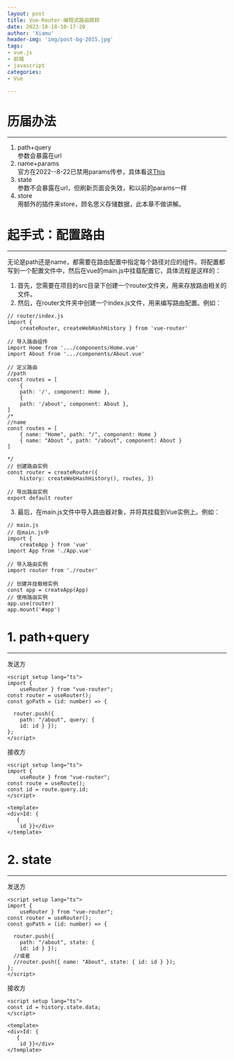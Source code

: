 ```yaml
---
layout: post
title: Vue-Router-编程式路由跳转
date: 2023-10-18-10-17-20
author: 'Xiamu'
header-img: 'img/post-bg-2015.jpg'
tags:
- vue.js
- 前端
- javascript
categories:
- Vue

---
```

# 历届办法
---------

1. path+query  
   参数会暴露在url
2. name+params  
   官方在2022--8-22已禁用params传参，具体看这[This](https://github.com/vuejs/router/blob/main/packages/router/CHANGELOG.md#414-2022-08-22)
3. state  
   参数不会暴露在url，但刷新页面会失效，和以前的params一样
4. store  
   用额外的插件来store，顾名思义存储数据，此本章不做讲解。

# 起手式：配置路由
--------------

无论是path还是name，都需要在路由配置中指定每个路径对应的组件。将配置都写到一个配置文件中，然后在vue的main.js中挂载配置它，具体流程是这样的：

1. 首先，您需要在项目的src目录下创建一个router文件夹，用来存放路由相关的文件。
2. 然后，在router文件夹中创建一个index.js文件，用来编写路由配置。例如：

```prism language-js
// router/index.js
import {
    createRouter, createWebHashHistory } from 'vue-router'

// 导入路由组件 
import Home from '.../components/Home.vue' 
import About from '.../components/About.vue'

// 定义路由 
//path
const routes = [ 
	{
    path: '/', component: Home }, 
	{
    path: '/about', component: About }, 
]
/*
//name
const routes = [ 
	{ name: "Home", path: "/", component: Home }
	{ name: "About ", path: "/about", component: About }
]

*/
// 创建路由实例 
const router = createRouter({
    history: createWebHashHistory(), routes, })

// 导出路由实例 
export default router
```

3. 最后，在main.js文件中导入路由器对象，并将其挂载到Vue实例上。例如：

```prism language-js
// main.js
// 在main.js中 
import {
    createApp } from 'vue' 
import App from './App.vue'

// 导入路由实例 
import router from './router'

// 创建并挂载根实例 
const app = createApp(App)
// 使用路由实例 
app.use(router)
app.mount('#app')
```

# 1. path+query
------------------------------

发送方

```prism language-typescript
<script setup lang="ts">
import {
    useRouter } from "vue-router";
const router = useRouter();
const goPath = (id: number) => {
   
  router.push({
    path: "/about", query: {
    id: id } });
};
</script>
```

接收方

```prism language-typescript
<script setup lang="ts">
import {
    useRoute } from "vue-router";
const route = useRoute();
const id = route.query.id;
</script>

<template>
<div>Id: {
   {
    id }}</div>
</template>

```

# 2. state
---------------------

发送方

```prism language-typescript
<script setup lang="ts">
import {
    useRouter } from "vue-router";
const router = useRouter();
const goPath = (id: number) => {
   
  router.push({
    path: "/about", state: {
    id: id } });
  //或者
  //router.push({ name: "About", state: { id: id } });
};
</script>

```

接收方

```prism language-typescript
<script setup lang="ts">
const id = history.state.data;
</script>

<template>
<div>Id: {
   {
    id }}</div>
</template>

```

